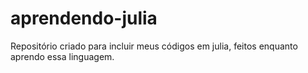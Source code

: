 # aprendendo-julia
Repositório criado para incluir meus códigos em julia, feitos enquanto aprendo essa linguagem. 
